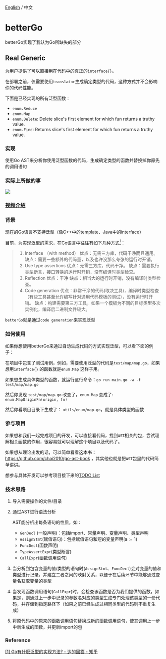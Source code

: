 [English](https://github.com/PioneerIncubator/betterGo/blob/master/README.md) / 中文

# betterGo

betterGo实现了我认为Go所缺失的部分

## Real Generic

为用户提供了可以直接用在代码中的真正的`interface{}`。

在部署之前，仅需要使用`translator`生成确定类型的代码，这种方式并不会影响你的代码性能。

下面是已经实现的所有泛型函数：

* `enum.Reduce`
* `enum.Map`
* `enum.Delete`: Delete slice's first element for which fun returns a truthy value.
* `enum.Find`: Returns slice's first element for which fun returns a truthy value.

### 实现

使用Go AST来分析你使用泛型函数的代码，生成确定类型的函数并替换掉你原先的调用语句

### 实际上所做的事

![](https://pic1.zhimg.com/50/v2-dd2dc3bc72b058b85774ee804a521165_hd.webp)

### [视频介绍](https://www.bilibili.com/video/BV1oT4y1j7L2?from=search&seid=10341891677310558379)

### 背景

现在的Go语言不支持泛型（像C++中的template、Java中的interface）

目前，为实现泛型的需求，在Go语言中往往有如下几种方式[<sup>1</sup>](#refer-anchor-1)：

> 1. Interface （with method）
>    优点：无需三方库，代码干净而且通用。
>    缺点：需要一些额外的代码量，以及也许没那么夸张的运行时开销。
> 2. Use type assertions
>    优点：无需三方库，代码干净。
>    缺点：需要执行类型断言，接口转换的运行时开销，没有编译时类型检查。
> 3. Reflection
>    优点：干净
>    缺点：相当大的运行时开销，没有编译时类型检查。
> 4. Code generation
>    优点：非常干净的代码(取决工具)，编译时类型检查（有些工具甚至允许编写针对通用代码模板的测试），没有运行时开销。
>    缺点：构建需要第三方工具，如果一个模板为不同的目标类型多次实例化，编译后二进制文件较大。

`betterGo`就是通过`code generation`来实现泛型

### 如何使用

如果你想使用betterGo来通过自动生成代码的方式实现泛型，可以看下面的例子：

在项目中包含了测试用例，例如，需要使用泛型的代码是`test/map/map.go`，如果想用`interface{}` 的函数就是`enum.Map` 这样子用。

如果想生成具体类型的函数，就运行这行命令：`go run main.go -w -f test/map/map.go`

然后你发现 `test/map/map.go` 改变了，`enum.Map` 变成了: `enum.MapOriginFn(origin, fn)`

然后你看项目目录下生成了： `utils/enum/map.go`，就是具体类型的函数

### 参与项目

如果想和我们一起完成项目的开发，可以直接看代码，找到`AST`相关的包，尝试理解相关函数的作用，很容易就可以理解这个项目以及代码了。

如果想从理论出发的话，可以简单看看这本书：https://github.com/chai2010/go-ast-book ，其实他也就是把`AST`包里的代码简单讲讲。

想参与具体开发可以参考项目接下来的[TODO List](https://github.com/PioneerIncubator/betterGo/issues/31)

### 技术思路

1. 导入需要操作的文件/目录

2. 通过AST进行语法分析

   AST能分析出每条语句的性质，如：

   - `GenDecl` (一般声明)：包括import、常量声明、变量声明、类型声明
   - `AssignStmt`(赋值语句)：包括赋值语句和短的变量声明(a := 1)
   - `FuncDecl`(函数声明)
   - `TypeAssertExpr`(类型断言)
   - `CallExpr`(函数调用语句)

3. 当分析到包含变量的值/类型的语句时(`AssignStmt`、`FuncDecl`)会对变量的值和类型进行记录，并建立二者之间的映射关系，以便于在后续环节中能够通过变量名获取变量的类型

4. 当发现函数调用语句(`CallExpr`)时，会检查该函数是否为我们提供的函数，如果是，则通过上一步中记录的参数名对应的类型生成专门处理该类型的一份代码，并存储到指定路径下（如果之前已经生成过相同类型的代码则不重复生成）

5. 将原代码中的原来的函数调用语句替换成新的函数调用语句，使其调用上一步中新生成的函数，并更新import的包

### Reference

<div id="refer-anchor-1"></div><a href="https://www.zhihu.com/question/62991191/answer/342121627">[1] Go有什麽泛型的实现方法? - 达的回答 - 知乎</a>
